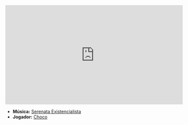 <iframe width="560" height="315" src="https://www.youtube.com/embed/pps8D3nV67A?si=YHDvFhwNCdg-xOdo" title="YouTube video player" frameborder="0" allow="accelerometer; autoplay; clipboard-write; encrypted-media; gyroscope; picture-in-picture; web-share" referrerpolicy="strict-origin-when-cross-origin" allowfullscreen></iframe>

- **Música:** [Serenata Existencialista](../Músicas/Serenata%20Existencialista.md)
- **Jogador:** [Choco](content/Jogadores/Choco.md)